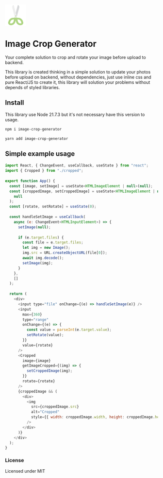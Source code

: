 <img src="./image/5854072_arts_cut_cutting_education_school_icon.svg" width="70px" />

# Image Crop Generator

Your complete solution to crop and rotate your image before upload to backend.

This library is created thinking in a simple solution to update your photos before upload on backend, without dependencies, just use inline css and pure React/JS to create it, this library will solution your problems without depends of styled libraries.


## Install

This library use Node 21.7.3 but it's not necessary have this version to usage.

```bash
npm i image-crop-generator
```

```bash
yarn add image-crop-generator
```

## Simple example usage

```javascript
import React, { ChangeEvent, useCallback, useState } from "react";
import { Cropped } from "./cropped";

export function App() {
  const [image, setImage] = useState<HTMLImageElement | null>(null);
  const [croppedImage, setCroppedImage] = useState<HTMLImageElement | null>(
    null
  );
  const [rotate, setRotate] = useState(0);

  const handleSetImage = useCallback(
    async (e: ChangeEvent<HTMLInputElement>) => {
      setImage(null);

      if (e.target.files) {
        const file = e.target.files;
        let img = new Image();
        img.src = URL.createObjectURL(file[0]);
        await img.decode();
        setImage(img);
      }
    },
    []
  );

  return (
    <div>
      <input type="file" onChange={(e) => handleSetImage(e)} />
      <input
        max={360}
        type="range"
        onChange={(e) => {
          const value = parseInt(e.target.value);
          setRotate(value);
        }}
        value={rotate}
      />
      <Cropped
        image={image}
        getImageCropped={(img) => {
          setCroppedImage(img);
        }}
        rotate={rotate}
      />
      {croppedImage && (
        <div>
          <img
            src={croppedImage.src}
            alt="Cropped"
            style={{ width: croppedImage.width, height: croppedImage.height }}
          />
        </div>
      )}
    </div>
  );
}
```


### License
Licensed under MIT